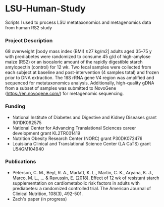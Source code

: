 # LSU-Human-Study
Scripts I used to process LSU metataxonomics and metagenomics data from human RS2 study

### Project Description
68 overweight [body mass index (BMI) ≥27 kg/m2] adults aged 35–75 y with prediabetes were randomized to consume 45 g/d of high-amylose maize (RS2) or an isocaloric amount of the rapidly digestible starch amylopectin (control) for 12 wk. Two fecal samples were collected from each subject at baseline and post-intervention (4 samples total) and frozen prior to DNA extraction. The 16S rRNA gene V4 region was amplified and sequenced for metataxonomics analysis. Additionally, high-quality gDNA from a subset of samples was submitted to NovoGene (https://en.novogene.com/) for metagenomic sequencing. 

### Funding
- National Institute of Diabetes and Digestive and Kidney Diseases grant R01DK092575
- National Center for Advancing Translational Sciences career development grant KL2TR001419
- Nutrition Obesity Research Center (NORC) grant P30DK072476
- Louisiana Clinical and Translational Science Center (LA CaTS) grant U54GM104940

### Publications 
- Peterson, C. M., Beyl, R. A., Marlatt, K. L., Martin, C. K., Aryana, K. J., Marco, M. L., ... & Ravussin, E. (2018). Effect of 12 wk of resistant starch supplementation on cardiometabolic risk factors in adults with prediabetes: a randomized controlled trial. The American Journal of Clinical Nutrition, 108(3), 492-501.
- Zach's paper (in progress)
